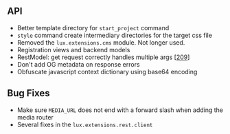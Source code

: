 ## API
* Better template directory for ``start_project`` command
* ``style`` command create intermediary directories for the target css file
* Removed the ``lux.extensions.cms`` module. Not longer used.
* Registration views and backend models
* RestModel: get request correctly handles multiple args [[209](https://github.com/quantmind/lux/pull/209)]
* Don't add OG metadata on response errors
* Obfuscate javascript context dictionary using base64 encoding

## Bug Fixes
* Make sure ``MEDIA_URL`` does not end with a forward slash when adding the media router
* Several fixes in the ``lux.extensions.rest.client``
